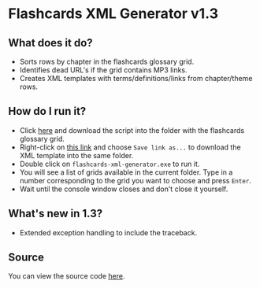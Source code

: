 # Flashcards XML Generator v1.3

## What does it do?
* Sorts rows by chapter in the flashcards glossary grid.
* Identifies dead URL's if the grid contains MP3 links.
* Creates XML templates with terms/definitions/links from chapter/theme rows.

## How do I run it?
* Click [here](/media/flashcards-xml-generator/exe/flashcards-xml-generator.exe) and download the script into the folder with the flashcards glossary grid.
* Right-click on [this link](/media/flashcards-xml-generator/exe/template.xml) and choose `Save link as...` to download the XML template into the same folder.
* Double click on `flashcards-xml-generator.exe` to run it.
* You will see a list of grids available in the current folder. Type in a number corresponding to the grid you want to choose and press `Enter`.
* Wait until the console window closes and don't close it yourself.

## What's new in 1.3?
* Extended exception handling to include the traceback.

## Source
You can view the source code [here](/media/flashcards-xml-generator/source/flashcards-xml-generator.py).